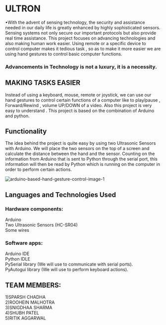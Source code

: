 # ULTRON

•With the advent of sensing technology, the security and assistance needed in our daily life is greatly enhanced by highly sophisticated sensors. Sensing systems not only secure our important protocols but also provide real time assistance. This project focuses on advancing technologies and also making human work easier. Using remote or a specific device to control computer makes it tedious task , so as to make it more easier we are using hand gestures to control basic computer functions.

### Advancements in Technology is not a luxury, it is a necessity.

## MAKING TASKS EASIER
Instead of using a keyboard, mouse, remote or joystick, we can use our hand gestures to control certain functions of a computer like to play/pause , Forward/Rewind , volume UP/DOWN of a video. Also this project is very easy to understand . This project is based on the combination of Arduino and python.

## Functionality 
The idea behind the project is quite easy by using two Ultrasonic Sensors with Arduino. We will place the two sensors on the top of a screen and calculate the distance between the hand and the sensor. Counting on the information from Arduino that is sent to Python through the serial port, this information will then be read by Python which is running on the computer in order to perform certain actions.

![arduino-based-hand-gesture-control-image-1](https://user-images.githubusercontent.com/44002990/48954836-1a83fa80-ef71-11e8-9cf6-6f73228878e7.jpg)


## Languages and Technologies Used 
### Hardware components: 
Arduino <br />
Two Ultrasonic Sensors (HC-SR04) <br /> 
Some wires <br/>
### Software apps: 
Arduino IDE <br />
Python IDLE <br />
PySerial library (We will use to communicate with serial ports). <br />
PyAutogui library (We will use to perform keyboard actions). <br />

 ## TEAM MEMBERS:
 1)SPARSH CHADHA <br />
 2)ROOHEIN MALHOTRA <br />
 3)SNIGDHAA SHARMA <br />
 4)SHUBH PATEL <br />
 5)RITIK AGGARWAL <br />
 
 


